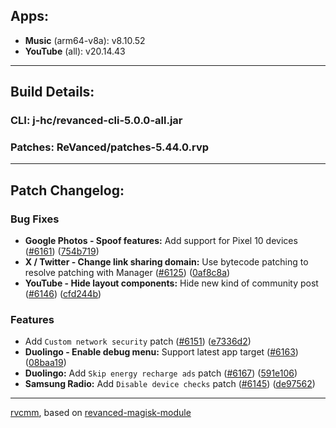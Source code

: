 ## Apps:
* **Music** (arm64-v8a): v8.10.52
* **YouTube** (all): v20.14.43

---

## Build Details:

### CLI: j-hc/revanced-cli-5.0.0-all.jar
### Patches: ReVanced/patches-5.44.0.rvp

---

## Patch Changelog:

### Bug Fixes
* **Google Photos - Spoof features:** Add support for Pixel 10 devices ([#6161](https://github.com/ReVanced/revanced-patches/issues/6161)) ([754b719](https://github.com/ReVanced/revanced-patches/commit/754b71959a0155413eb33cf1bdc2c8976eaca634))
* **X / Twitter - Change link sharing domain:** Use bytecode patching to resolve patching with Manager ([#6125](https://github.com/ReVanced/revanced-patches/issues/6125)) ([0af8c8a](https://github.com/ReVanced/revanced-patches/commit/0af8c8a766ae4ba6926404d59da2f14d649f91f7))
* **YouTube - Hide layout components:** Hide new kind of community post ([#6146](https://github.com/ReVanced/revanced-patches/issues/6146)) ([cfd244b](https://github.com/ReVanced/revanced-patches/commit/cfd244b4088daacd2788ec38357ac521e4b296d5))
### Features
* Add `Custom network security` patch ([#6151](https://github.com/ReVanced/revanced-patches/issues/6151)) ([e7336d2](https://github.com/ReVanced/revanced-patches/commit/e7336d2ef361cc5d6fe6e8442b36d9cf1f542931))
* **Duolingo - Enable debug menu:** Support latest app target ([#6163](https://github.com/ReVanced/revanced-patches/issues/6163)) ([08baa19](https://github.com/ReVanced/revanced-patches/commit/08baa19b4a62e62bd103d177c3f4454de199cf16))
* **Duolingo:** Add `Skip energy recharge ads` patch ([#6167](https://github.com/ReVanced/revanced-patches/issues/6167)) ([591e106](https://github.com/ReVanced/revanced-patches/commit/591e106098c6eff431b8b7ac7d985ce7373d701e))
* **Samsung Radio:** Add `Disable device checks` patch ([#6145](https://github.com/ReVanced/revanced-patches/issues/6145)) ([de97562](https://github.com/ReVanced/revanced-patches/commit/de97562c5ddc8ec707761c1e04e74c4e18f9c158))

---

[rvcmm](https://github.com/thrwKappu/rvcmm/), based on [revanced-magisk-module](https://github.com/j-hc/revanced-magisk-module)
